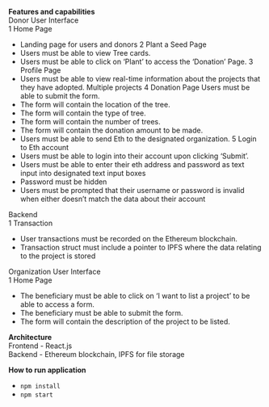 **Features and capabilities** <br>
Donor User Interface <br>
1 Home Page
- Landing page for users and donors
2 Plant a Seed Page
- Users must be able to view Tree cards.
- Users must be able to click on ‘Plant’ to access the ‘Donation’ Page.
3 Profile Page 
- Users must be able to view real-time information about the projects that they have adopted.
Multiple projects
4 Donation Page
Users must be able to submit the form.
- The form will contain the location of the tree.
- The form will contain the type of tree.
- The form will contain the number of trees.
- The form will contain the donation amount to be made.
- Users must be able to send Eth to the designated organization.
5 Login to Eth account
- Users must be able to login into their account upon clicking ‘Submit’.
- Users must be able to enter their eth address and password as text input into designated text input boxes
- Password must be hidden
- Users must be prompted that their username or password is invalid when either doesn’t match the data about their account 

Backend<br>
1 Transaction<br>
- User transactions must be recorded on the Ethereum blockchain.
- Transaction struct must include a pointer to IPFS where the data relating to the project is stored

Organization User Interface<br>
1 Home Page<br>
- The beneficiary must be able to click on ‘I want to list a project’ to be able to access a form.
- The beneficiary must be able to submit the form.
- The form will contain the description of the project to be listed.

**Architecture** <br>
Frontend - React.js <br>
Backend - Ethereum blockchain, IPFS for file storage

**How to run application**
- `npm install`
- `npm start`


